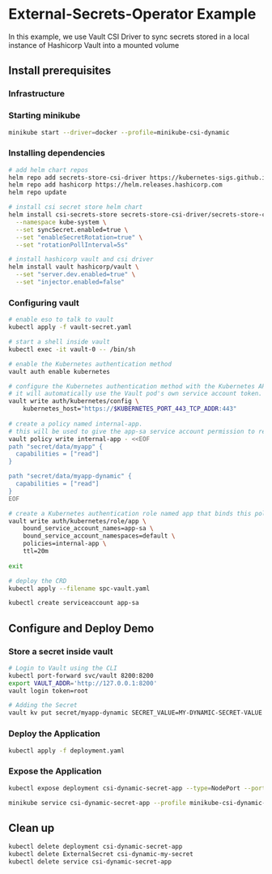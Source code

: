 # External-Secrets-Operator Example

In this example, we use Vault CSI Driver to sync secrets stored in a local instance of Hashicorp Vault into a mounted volume

## Install prerequisites

### Infrastructure

### Starting minikube

```bash
minikube start --driver=docker --profile=minikube-csi-dynamic
```

### Installing dependencies

```bash
# add helm chart repos
helm repo add secrets-store-csi-driver https://kubernetes-sigs.github.io/secrets-store-csi-driver/charts
helm repo add hashicorp https://helm.releases.hashicorp.com
helm repo update

# install csi secret store helm chart
helm install csi-secrets-store secrets-store-csi-driver/secrets-store-csi-driver \
  --namespace kube-system \
  --set syncSecret.enabled=true \
  --set "enableSecretRotation=true" \
  --set "rotationPollInterval=5s"

# install hashicorp vault and csi driver
helm install vault hashicorp/vault \
  --set "server.dev.enabled=true" \
  --set "injector.enabled=false"
```

### Configuring vault

```bash
# enable eso to talk to vault
kubectl apply -f vault-secret.yaml
```

```bash
# start a shell inside vault
kubectl exec -it vault-0 -- /bin/sh

# enable the Kubernetes authentication method
vault auth enable kubernetes

# configure the Kubernetes authentication method with the Kubernetes API address.
# it will automatically use the Vault pod's own service account token.
vault write auth/kubernetes/config \
    kubernetes_host="https://$KUBERNETES_PORT_443_TCP_ADDR:443"
    
# create a policy named internal-app.
# this will be used to give the app-sa service account permission to read the kv secret created earlier.
vault policy write internal-app - <<EOF
path "secret/data/myapp" {
  capabilities = ["read"]
}

path "secret/data/myapp-dynamic" {
  capabilities = ["read"]
}
EOF

# create a Kubernetes authentication role named app that binds this policy with a Kubernetes service account named app-sa.
vault write auth/kubernetes/role/app \
    bound_service_account_names=app-sa \
    bound_service_account_namespaces=default \
    policies=internal-app \
    ttl=20m
    
exit
```

```bash
# deploy the CRD
kubectl apply --filename spc-vault.yaml
```

```bash
kubectl create serviceaccount app-sa
```

## Configure and Deploy Demo

### Store a secret inside vault

```bash
# Login to Vault using the CLI
kubectl port-forward svc/vault 8200:8200
export VAULT_ADDR='http://127.0.0.1:8200'
vault login token=root

# Adding the Secret
vault kv put secret/myapp-dynamic SECRET_VALUE=MY-DYNAMIC-SECRET-VALUE
```

### Deploy the Application

```bash
kubectl apply -f deployment.yaml
```

### Expose the Application

```bash
kubectl expose deployment csi-dynamic-secret-app --type=NodePort --port=8080

minikube service csi-dynamic-secret-app --profile minikube-csi-dynamic-dynamic
```

## Clean up

```bash
kubectl delete deployment csi-dynamic-secret-app
kubectl delete ExternalSecret csi-dynamic-my-secret
kubectl delete service csi-dynamic-secret-app
```
